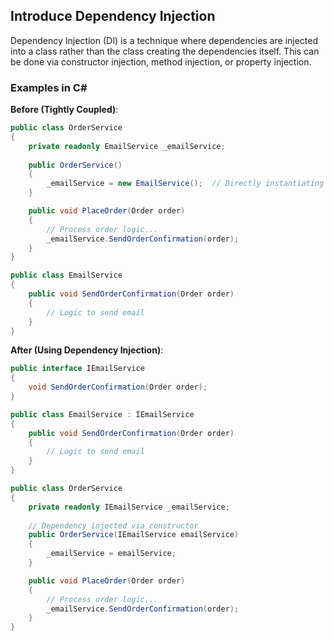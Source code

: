 ## Introduce Dependency Injection
Dependency Injection (DI) is a technique where dependencies are injected into a class rather than the class creating the dependencies itself. This can be done via constructor injection, method injection, or property injection.

### Examples in C#
**Before (Tightly Coupled)**:

```csharp
public class OrderService
{
    private readonly EmailService _emailService;
    
    public OrderService()
    {
        _emailService = new EmailService();  // Directly instantiating the dependency
    }

    public void PlaceOrder(Order order)
    {
        // Process order logic...
        _emailService.SendOrderConfirmation(order);
    }
}

public class EmailService
{
    public void SendOrderConfirmation(Order order)
    {
        // Logic to send email
    }
}

```
**After (Using Dependency Injection)**:
```csharp
public interface IEmailService
{
    void SendOrderConfirmation(Order order);
}

public class EmailService : IEmailService
{
    public void SendOrderConfirmation(Order order)
    {
        // Logic to send email
    }
}

public class OrderService
{
    private readonly IEmailService _emailService;
    
    // Dependency injected via constructor
    public OrderService(IEmailService emailService)
    {
        _emailService = emailService;
    }

    public void PlaceOrder(Order order)
    {
        // Process order logic...
        _emailService.SendOrderConfirmation(order);
    }
}

```